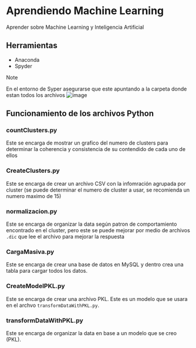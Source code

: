 # Aprendiendo Machine Learning
Aprender sobre Machine Learning y Inteligencia Artificial 

## Herramientas
* Anaconda
* Spyder

>[!NOTE]
>En el entorno de Syper asegurarse que este apuntando a la carpeta donde estan todos los archivos
>![image](https://github.com/user-attachments/assets/f0773ecd-17fe-4703-8fef-4afcf001ed5c)


## Funcionamiento de los archivos Python
### countClusters.py
Este se encarga de mostrar un grafico del numero de clusters para determinar la coherencia y consistencia de su contendido de cada uno de ellos 

### CreateClusters.py
Este se encarga de crear un archivo CSV con la infomración agrupada por cluster (se puede determinar el numero de cluster a usar, se recomienda un numero maximo de 15)

### normalizacion.py
Este se encarga de organizar la data según patron de comportamiento encontrado en el cluster, pero este se puede mejorar por medio de archivos `.dic` que lee el archivo para mejorar la respuesta

### CargaMasiva.py
Este se encarga de crear una base de datos en MySQL y dentro crea una tabla para cargar todos los datos.

### CreateModelPKL.py
Este se encarga de crear una archivo PKL. Este es un modelo que se usara en el archvo `transformDataWithPKL.py`.

### transformDataWithPKL.py
Este se encarga de organizar la data en base a un modelo que se creo (PKL).
